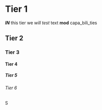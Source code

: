 # Tier 1
__*IN*__ this tier we _will test_  text **mod** capa_bili_ties
## Tier 2

### Tier 3

#### Tier 4

##### Tier 5

###### Tier 6
S
